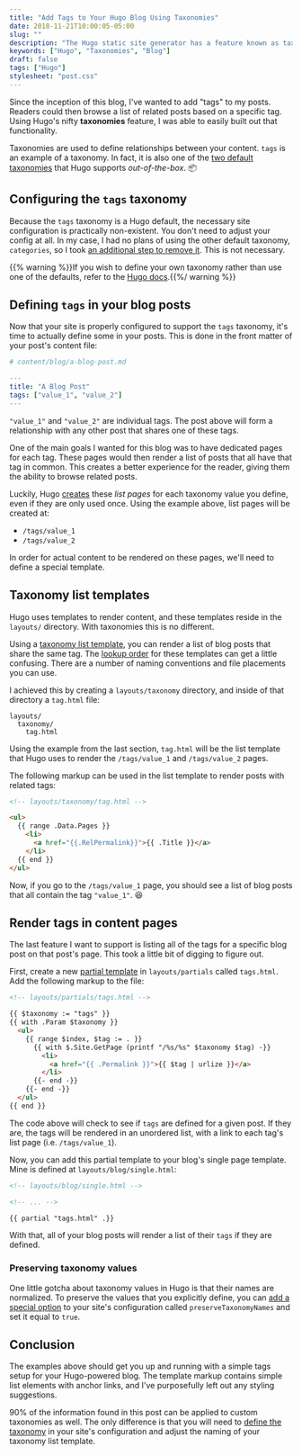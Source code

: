 ```yaml
---
title: "Add Tags to Your Hugo Blog Using Taxonomies"
date: 2018-11-21T10:00:05-05:00
slug: ""
description: "The Hugo static site generator has a feature known as taxonomies, which gives users the ability to define relationships between their content. Taxonomies can be thought of as categories for your content. In this post we'll explore taxonomies in Hugo using blog post tags as an example."
keywords: ["Hugo", "Taxonomies", "Blog"]
draft: false
tags: ["Hugo"]
stylesheet: "post.css"
---
```


Since the inception of this blog, I've wanted to add "tags" to my posts. Readers could then browse a list of related posts based on a specific tag. Using Hugo's nifty **taxonomies** feature, I was able to easily built out that functionality.

Taxonomies are used to define relationships between your content. `tags` is an example of a taxonomy. In fact, it is also one of the [two default taxonomies](https://gohugo.io/content-management/taxonomies/#default-taxonomies) that Hugo supports _out-of-the-box_. 📦 

## Configuring the `tags` taxonomy

Because the `tags` taxonomy is a Hugo default, the necessary site configuration is practically non-existent. You don't need to adjust your config at all. In my case, I had no plans of using the other default taxonomy, `categories`, so I took [an additional step to remove it](https://gohugo.io/content-management/taxonomies/#example-removing-default-taxonomies). This is not necessary.

{{% warning %}}If you wish to define your own taxonomy rather than use one of the defaults, refer to the [Hugo docs](https://gohugo.io/content-management/taxonomies/#configuring-taxonomies).{{%/ warning %}}

## Defining `tags` in your blog posts

Now that your site is properly configured to support the `tags` taxonomy, it's time to actually define some in your posts. This is done in the front matter of your post's content file:

```yaml
# content/blog/a-blog-post.md

---
title: "A Blog Post"
tags: ["value_1", "value_2"]
---
```

`"value_1"` and `"value_2"` are individual tags. The post above will form a relationship with any other post that shares one of these tags. 

One of the main goals I wanted for this blog was to have dedicated pages for each tag. These pages would then render a list of posts that all have that tag in common. This creates a better experience for the reader, giving them the ability to browse related posts. 

Luckily, Hugo [creates](https://gohugo.io/content-management/taxonomies/#default-destinations) these _list pages_ for each taxonomy value you define, even if they are only used once. Using the example above, list pages will be created at:

- `/tags/value_1`
- `/tags/value_2`

In order for actual content to be rendered on these pages, we'll need to define a special template.

## Taxonomy list templates

Hugo uses templates to render content, and these templates reside in the `layouts/` directory. With taxonomies this is no different. 

Using a [taxonomy list template](https://gohugo.io/templates/taxonomy-templates/#taxonomy-list-templates), you can render a list of blog posts that share the same tag. The [lookup order](https://gohugo.io/templates/lookup-order/) for these templates can get a little confusing. There are a number of naming conventions and file placements you can use. 

I achieved this by creating a `layouts/taxonomy` directory, and inside of that directory a `tag.html` file:

```
layouts/
  taxonomy/
    tag.html
```

Using the example from the last section, `tag.html` will be the list template that Hugo uses to render the `/tags/value_1` and `/tags/value_2` pages. 

The following markup can be used in the list template to render posts with related tags:

```html
<!-- layouts/taxonomy/tag.html -->

<ul>
  {{ range .Data.Pages }}
    <li>
      <a href="{{.RelPermalink}}">{{ .Title }}</a>
    </li>
  {{ end }}
</ul>
```

Now, if you go to the `/tags/value_1` page, you should see a list of blog posts that all contain the tag `"value_1"`. 😆

## Render tags in content pages

The last feature I want to support is listing all of the tags for a specific blog post on that post's page. This took a little bit of digging to figure out. 

First, create a new [partial template](https://gohugo.io/templates/partials/) in `layouts/partials` called `tags.html`. Add the following markup to the file:

```html
<!-- layouts/partials/tags.html -->

{{ $taxonomy := "tags" }}
{{ with .Param $taxonomy }}
  <ul>
    {{ range $index, $tag := . }}
      {{ with $.Site.GetPage (printf "/%s/%s" $taxonomy $tag) -}}
        <li>
          <a href="{{ .Permalink }}">{{ $tag | urlize }}</a>
        </li>
      {{- end -}}
    {{- end -}}
  </ul>
{{ end }}
```

The code above will check to see if `tags` are defined for a given post. If they are, the tags will be rendered in an unordered list, with a link to each tag's list page (i.e. `/tags/value_1`). 

Now, you can add this partial template to your blog's single page template. Mine is defined at `layouts/blog/single.html`:

```html
<!-- layouts/blog/single.html -->

<!-- ... -->

{{ partial "tags.html" .}}
```

With that, all of your blog posts will render a list of their `tags` if they are defined.

### Preserving taxonomy values

One little gotcha about taxonomy values in Hugo is that their names are normalized. To preserve the values that you explicitly define, you can [add a special option](https://gohugo.io/content-management/taxonomies/#preserve-taxonomy-values) to your site's configuration called `preserveTaxonomyNames` and set it equal to `true`.

## Conclusion

The examples above should get you up and running with a simple tags setup for your Hugo-powered blog. The template markup contains simple list elements with anchor links, and I've purposefully left out any styling suggestions. 

90% of the information found in this post can be applied to custom taxonomies as well. The only difference is that you will need to [define the taxonomy](https://gohugo.io/content-management/taxonomies/#configuring-taxonomies) in your site's configuration and adjust the naming of your taxonomy list template. 
